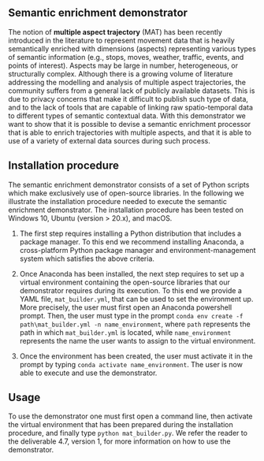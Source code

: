 ## **Semantic enrichment demonstrator**

The notion of **multiple aspect trajectory** (MAT) has
been recently introduced in the literature to represent movement
data that is heavily semantically enriched with dimensions
(aspects) representing various types of semantic information (e.g.,
stops, moves, weather, traffic, events, and points of interest).
Aspects may be large in number, heterogeneous, or structurally
complex. Although there is a growing volume of literature
addressing the modelling and analysis of multiple aspect trajectories, 
the community suffers from a general lack of publicly
available datasets. This is due to privacy concerns that make it
difficult to publish such type of data, and to the lack of tools that
are capable of linking raw spatio-temporal data to different types
of semantic contextual data. With this demonstrator we want to show
that it is possible to devise a semantic enrichment processor that is able
to enrich trajectories with multiple aspects, and that it is able to
use of a variety of external data sources during such process.


## **Installation procedure**

The semantic enrichment demonstrator consists of a set of Python scripts which make exclusively use of open-source libraries. In the following we illustrate the installation procedure needed to execute the semantic enrichment demonstrator. The installation procedure has been tested on Windows 10, Ubuntu (version > 20.x), and macOS.

1. The first step requires installing a Python distribution that includes a package manager. To this end we recommend installing Anaconda, a cross-platform Python package manager and environment-management system which satisfies the above criteria.

2. Once Anaconda has been installed, the next step requires to set up a virtual environment containing the open-source libraries that our demonstrator requires during its execution. To this end we provide a YAML file, ```mat_builder.yml```, that can be used to set the environment up. More precisely, the user must first open an Anaconda powershell prompt. Then, the user must type in the prompt ```conda env create -f path\mat_builder.yml -n name_environment```, where ```path``` represents the path in which ```mat_builder.yml``` is located, while ```name_environment``` represents the name the user wants to assign to the virtual environment.

3.	Once the environment has been created, the user must activate it in the prompt by typing ```conda activate name_environment```. The user is now able to execute and use the demonstrator.


## **Usage**

To use the demonstrator one must first open a command line, then activate the virtual environment
that has been prepared during the installation procedure, and finally type ```python mat_builder.py```.
We refer the reader to the deliverable 4.7, version 1, for more information on how to use the demonstrator.
